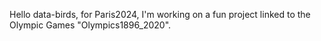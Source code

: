 Hello data-birds, for Paris2024, I'm working on a fun project linked to the Olympic Games "Olympics1896_2020".
